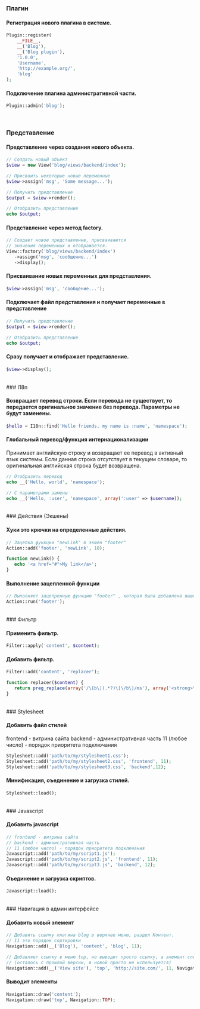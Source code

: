 ### Плагин

#### Регистрация нового плагина в системе.

```php
Plugin::register(
	__FILE__,
	__('Blog'),
	__('Blog plugin'),
	'1.0.0',
	'Username',
	'http://example.org/',
	'blog'
);
```

#### Подключение плагина административной части.
```php
Plugin::admin('blog');
```
   
<br>

### Представление

#### Представление через создания нового объекта.

```php
// Создать новый объект
$view = new View('blog/views/backend/index');

// Присвоить некоторые новые переменные
$view->assign('msg', 'Some message...');

// Получить представление
$output = $view->render();

// Отобразить представление
echo $output;
```

#### Представление через метод factory.

```php
// Создает новое представление, присваиваются
// значения переменных и отображается.
View::factory('blog/views/backend/index')
   ->assign('msg', 'сообщение...')
   ->display();
```

#### Присваивание новых переменных для представления.

```php
$view->assign('msg', 'сообщение...');
```

#### Подключает файл представления и получает переменные в представление

```php
// Получить представление
$output = $view->render();

// Отобразить представление
echo $output;
```

#### Сразу получает и отображает представление. 

```php
$view->display();
```

<br>
### I18n

#### Возвращает перевод строки. Если перевода не существует, то передается оригинальное значение без перевода. Параметры не будут заменены.

```php
$hello = I18n::find('Hello friends, my name is :name', 'namespace');
```

#### Глобальный перевод/функция интернационализации

Принимает английскую строку и возвращает ее перевод в активный язык системы. Если данная строка отсутствует в текущем словаре, то оригинальная английская строка будет возвращена.
```php
// Отобразить перевод
echo __('Hello, world', 'namespace');

// С параметрами замены
echo __('Hello, :user', 'namespace', array(':user' => $username));
```

<br>
### Действия (Экшены)

#### Хуки это крючки на определенные действия.

```php
// Зацепка функции "newLink" в экшен "footer"
Action::add('footer', 'newLink', 10);

function newLink() {
   echo '<a href="#">My link</a>';
}     
```

#### Выполнение зацепленной функции 

```php
// Выполняет зацепренную функцию "footer" , которая была добавлена выше.
Action::run('footer');
```

<br>
### Фильтр

#### Применить фильтр.

```php
Filter::apply('content', $content);
```

#### Добавить фильтр.

```php
Filter::add('content', 'replacer');

function replacer($content) {
   return preg_replace(array('/\[b\](.*?)\[\/b\]/ms'), array('<strong>\1</strong>'), $content);
}
```

<br>
### Stylesheet

#### Добавить файл стилей
frontend - витрина сайта
backend - административная часть
11 (любое число) - порядок приоритета подключания
```php
Stylesheet::add('path/to/my/stylesheet1.css');
Stylesheet::add('path/to/my/stylesheet2.css', 'frontend', 11);
Stylesheet::add('path/to/my/stylesheet3.css', 'backend',12);
```

#### Минификация, оъединение и загрузка стилей.

```php
Stylesheet::load();
```

<br>
### Javascript

#### Добавить javascript

```php
// frontend - витрина сайта
// backend - административная часть
// 11 (любое число) - порядок приоритета подключания
Javascript::add('path/to/my/script1.js');
Javascript::add('path/to/my/script2.js', 'frontend', 11);
Javascript::add('path/to/my/script3.js', 'backend', 12);
```

#### Оъединение и загрузка скриптов.

```php
Javascript::load();
```

<br>
### Навигация в админ интерфейсе

#### Добавить новый элемент

```php
// Добавить ссылку плагина blog в верхнее меню, раздел Контент. 
// 11 это порядок сортировки
Navigation::add(__('Blog'), 'content', 'blog', 11);

// Добавляет ссылку в меню top, но выводит просто ссылку, а элемент списка 
// (осталось с прошлой версии, в новой просто не используется)
Navigation::add(__('View site'), 'top', 'http://site.com/', 11, Navigation::TOP, true);
```

#### Выводит элементы

```php
Navigation::draw('content');
Navigation::draw('top', Navigation::TOP);
```
